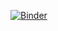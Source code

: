 [![Binder](https://mybinder.org/badge_logo.svg)](https://mybinder.org/v2/gh/JonathanGuerne/NBA_MLBD/master)